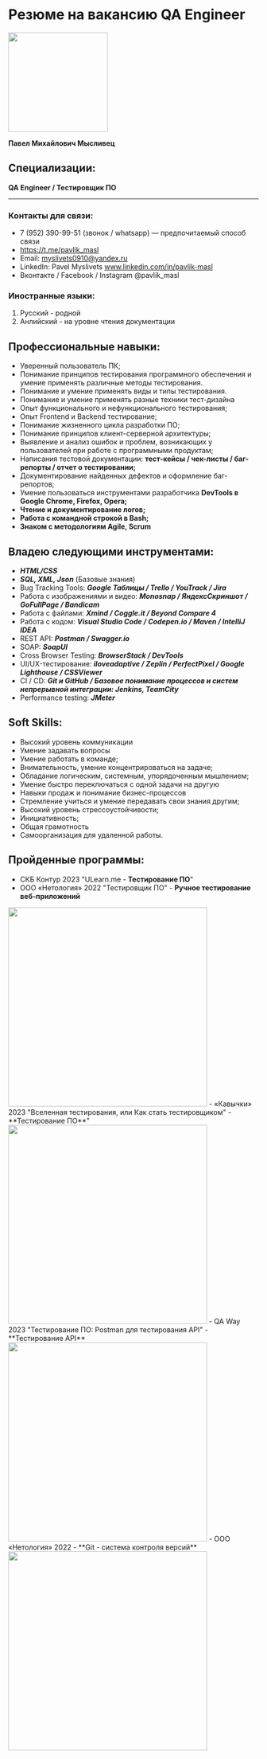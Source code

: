 # Резюме на вакансию  QA Engineer 
<img src="https://user-images.githubusercontent.com/122479950/221151694-71c9199b-257b-4a7e-9efd-3acea36638c7.JPG" width="200" />

**Павел Михайлович Мысливец**

## Специализации:
__QA Engineer / Тестировщик ПО__

*** 
### Контакты для связи:
 - 7 (952) 390-99-51 (звонок / whatsapp)  — предпочитаемый способ связи
 - https://t.me/pavlik_masl
 - Email: myslivets0910@yandex.ru
 - LinkedIn: Pavel Myslivets www.linkedin.com/in/pavlik-masl
 - Вконтакте / Facebook / Instagram @pavlik_masl

### Иностранные языки:
1. Русский - родной
2. Анлийский  - на уровне чтения документации

## Профессиональные навыки:
- Уверенный пользователь ПК;
- Понимание принципов тестирования программного
обеспечения и умение применять различные методы тестирования.
- Понимание и умение применять виды и типы тестирования.
- Понимание и умение применять разные техники тест-дизайна
- Опыт функционального и нефункционального тестирования;
- Опыт Frontend и Backend тестирование;
- Понимание жизненного цикла разработки ПО;
- Понимание принципов клиент-серверной архитектуры;
- Выявление и анализ ошибок и проблем, возникающих у пользователей при работе с программными продуктам;
- Написания тестовой документации:
**тест-кейсы / чек-листы / баг-репорты / отчет о тестировании;**
- Документирование найденных дефектов и оформление баг-репортов;
- Умение пользоваться инструментами разработчика **DevTools в Google Chrome, Firefox, Opera;**
- **Чтение и документирование логов;**
- **Работа с командной строкой в Bash;**
- **Знаком с методологиям Agile, Scrum**

## Владею следующими инструментами:
- ***HTML/CSS*** 
- ***SQL, XML, Json***  (Базовые знания)
- Bug Tracking Tools: ***Google Таблицы / Trello / YouTrack / Jira***
- Работа с изображениями и видео: ***Monosnap / ЯндексСкриншот / GoFullPage / Bandicam***
- Работа с файлами: ***Xmind / Сoggle.it / Beyond Compare 4***
- Работа с кодом: ***Visual Studio Code / Сodepen.io / Maven / IntelliJ IDEA***
- REST API: ***Postman / Swagger.io***
- SOAP: ***SoapUI***
- Cross Browser Testing: ***BrowserStack / DevTools***
- UI/UX-тестирование: ***iloveadaptive / Zeplin / PerfectPixel / Google Lighthouse / CSSViewer***
- СI / CD: ***Git и GitHub / Базовое понимание процессов и систем непрерывной интеграции: Jenkins, TeamCity***
- Performance testing: ***JMeter***

## Soft Skills:
- Высокий уровень коммуникации
- Умение задавать вопросы
- Умение работать в команде;
- Внимательность, умение концентрироваться на задаче;
- Обладание логическим, системным, упорядоченным мышлением;
- Умение быстро переключаться с одной задачи на другую
- Навыки продаж и понимание бизнес-процессов
- Стремление учиться и умение передавать свои знания другим;
- Высокий уровень стрессоустойчивости;
- Инициативность;
- Общая грамотность
- Самоорганизация для удаленной работы.

## Пройденные программы:
- СКБ Контур 2023 "ULearn.me - **Тестирование ПО**"
- ООО «Нетология» 2022 "Тестировщик ПО" - **Ручное тестирование веб-приложений**
<img src="https://github.com/myslivets0910/portfolio/assets/122479950/5c296c26-b93e-4d41-9207-8ff328ebabde" width="400" />
- «Кавычки» 2023 "Вселенная тестирования, или Как стать тестировщиком" - **Тестирование ПО**"
<img src="https://github.com/myslivets0910/portfolio/assets/122479950/d8855325-7cef-46d2-8eb2-9aa0b9a940aa" width="400" />
- QA Way 2023 "Тестирование ПО: Postman для тестирования API" - **Тестирование API**
<img src="https://github.com/myslivets0910/portfolio/assets/122479950/5eb247f3-8c86-486c-ab0e-1859272506ce" width="400" />
- ООО «Нетология» 2022  - **Git - система контроля версий**
<img src="https://github.com/myslivets0910/portfolio/assets/122479950/cc71f2d1-e20d-453e-859d-2c266802840d" width="400" />
